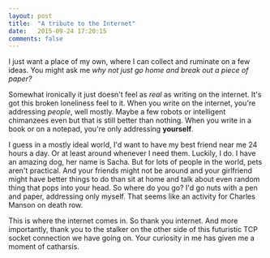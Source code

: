 ```yaml
---
layout: post
title:  "A tribute to the Internet"
date:   2015-09-24 17:20:15
comments: false
---
```


I just want a place of my own, where I can collect and ruminate on a few ideas. You might ask me _why not just go home and break out a piece of paper?_ 

Somewhat ironically it just doesn't feel as _real_ as writing on the internet. It's got this broken loneliness feel to it. When you write on the internet, you're addressing _people_, well mostly. Maybe a few robots or intelligent chimanzees even but that is still better than nothing. When you write in a book or on a notepad, you're only addressing **yourself**. 

I guess in a mostly ideal world, I'd want to have my best friend near me 24 hours a day. Or at least around whenever I need them. Luckily, I do. I have an amazing dog, her name is Sacha. But for lots of people in the world, pets aren't practical. And your friends might not be around and your girlfriend might have better things to do than sit at home and talk about even random thing that pops into your head. So where do you go? I'd go nuts with a pen and paper, addressing only myself. That seems like an activity for Charles Manson on death row. 

This is where the internet comes in. So thank you internet. And more importantly, thank you to the stalker on the other side of this futuristic TCP socket connection we have going on. Your curiosity in me has given me a moment of catharsis.

